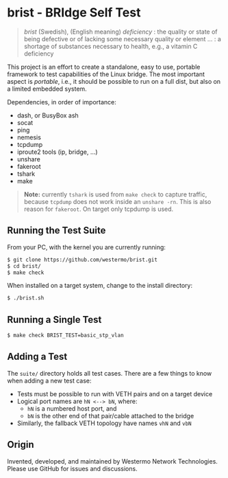 brist - BRIdge Self Test
========================

> *brist* (Swedish), (English meaning) *deficiency* : the quality or
> state of being defective or of lacking some necessary quality or
> element ... : a shortage of substances necessary to health, e.g.,
> a vitamin C deficiency

This project is an effort to create a standalone, easy to use, portable
framework to test capabilities of the Linux bridge.  The most important
aspect is *portable*, i.e., it should be possible to run on a full dist,
but also on a limited embedded system.

Dependencies, in order of importance:

  - dash, or BusyBox ash
  - socat
  - ping
  - nemesis
  - tcpdump
  - iproute2 tools (ip, bridge, ...)
  - unshare
  - fakeroot
  - tshark
  - make

> **Note:** currently `tshark` is used from `make check` to capture
> traffic, because `tcpdump` does not work inside an `unshare -rn`.
> This is also reason for `fakeroot`. On target only tcpdump is used.


Running the Test Suite
----------------------

From your PC, with the kernel you are currently running:

```sh
$ git clone https://github.com/westermo/brist.git
$ cd brist/
$ make check
```

When installed on a target system, change to the install directory:

```sh
$ ./brist.sh
```


Running a Single Test
---------------------

```sh
$ make check BRIST_TEST=basic_stp_vlan
```


Adding a Test
-------------

The `suite/` directory holds all test cases.  There are a few things to
know when adding a new test case:

  - Tests must be possible to run with VETH pairs and on a target device
  - Logical port names are `hN <--> bN`, where:
    - `hN` is a numbered host port, and
    - `bN` is the other end of that pair/cable attached to the bridge
  - Similarly, the fallback VETH topology have names `vhN` and `vbN`


Origin
------

Invented, developed, and maintained by Westermo Network Technologies.
Please use GitHub for issues and discussions.
